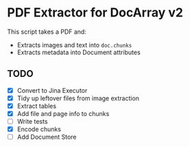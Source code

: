 # PDF Extractor for DocArray v2

This script takes a PDF and:

- Extracts images and text into `doc.chunks`
- Extracts metadata into Document attributes

## TODO

- [X] Convert to Jina Executor
- [X] Tidy up leftover files from image extraction
- [X] Extract tables
- [X] Add file and page info to chunks
- [ ] Write tests
- [X] Encode chunks
- [ ] Add Document Store
